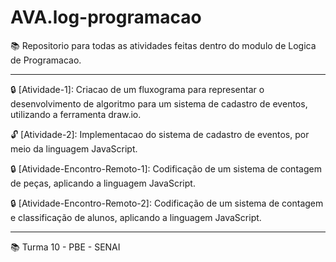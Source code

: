 # AVA.log-programacao

📚 Repositorio para todas as atividades feitas dentro do modulo de Logica de Programacao. 

__________________________________________________________________________________________


🔒 [Atividade-1]: Criacao de um fluxograma para representar o desenvolvimento de algoritmo para um sistema de cadastro de eventos, utilizando a ferramenta draw.io.

🔓 [Atividade-2]: Implementacao do sistema de cadastro de eventos, por meio da linguagem JavaScript.

🔒 [Atividade-Encontro-Remoto-1]: Codificação de um sistema de contagem de peças, aplicando a linguagem JavaScript.

🔒 [Atividade-Encontro-Remoto-2]: Codificação de um sistema de contagem e classificação de alunos, aplicando a linguagem JavaScript.

__________________________________________________________________________________________

📚 Turma 10 - PBE - SENAI


